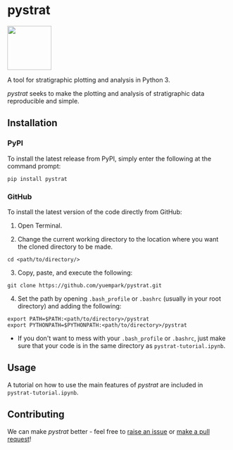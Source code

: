 # pystrat

<img src="https://raw.githubusercontent.com/yuempark/pystrat/master/images/pystrat-logo.png" width="100" height="100">

A tool for stratigraphic plotting and analysis in Python 3.

*pystrat* seeks to make the plotting and analysis of stratigraphic data reproducible and simple.

## Installation

### PyPI

To install the latest release from PyPI, simply enter the following at the command prompt:

```
pip install pystrat
```

### GitHub

To install the latest version of the code directly from GitHub:

1. Open Terminal.

2. Change the current working directory to the location where you want the cloned directory to be made.

```
cd <path/to/directory/>
```

3. Copy, paste, and execute the following:

```
git clone https://github.com/yuempark/pystrat.git
```

4. Set the path by opening `.bash_profile` or `.bashrc` (usually in your root directory) and adding the following:

```
export PATH=$PATH:<path/to/directory>/pystrat
export PYTHONPATH=$PYTHONPATH:<path/to/directory>/pystrat
```

* If you don't want to mess with your `.bash_profile` or `.bashrc`, just make sure that your code is in the same directory as `pystrat-tutorial.ipynb`.

## Usage

A tutorial on how to use the main features of *pystrat* are included in `pystrat-tutorial.ipynb`.

## Contributing

We can make *pystrat* better - feel free to [raise an issue](https://github.com/yuempark/pystrat/issues) or [make a pull request](https://github.com/yuempark/pystrat/pulls)!
